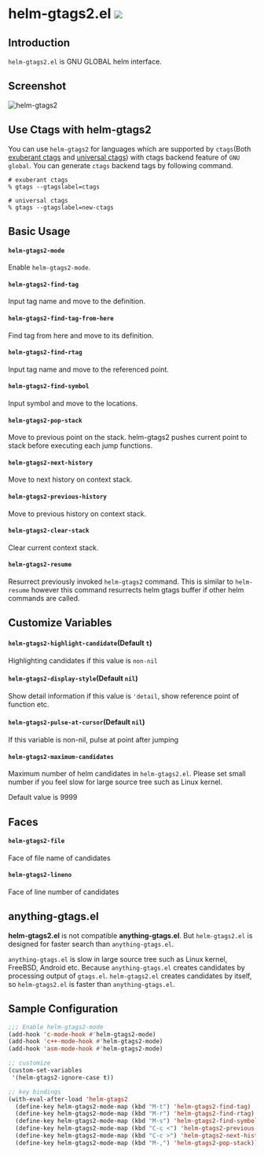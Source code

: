 # helm-gtags2.el ![](https://github.com/syohex/emacs-helm-gtags2/workflows/CI/badge.svg)

## Introduction
`helm-gtags2.el` is GNU GLOBAL helm interface.


## Screenshot

![helm-gtags2](image/helm-gtags.png)


## Use Ctags with helm-gtags2

You can use `helm-gtags2` for languages which are supported by `ctags`(Both [exuberant ctags](http://ctags.sourceforge.net/) and [universal ctags](https://ctags.io/))
with ctags backend feature of `GNU global`. You can generate `ctags` backend
tags by following command.

```
# exuberant ctags
% gtags --gtagslabel=ctags

# universal ctags
% gtags --gtagslabel=new-ctags
```


## Basic Usage

#### `helm-gtags2-mode`

Enable `helm-gtags2-mode`.

#### `helm-gtags2-find-tag`

Input tag name and move to the definition.

#### `helm-gtags2-find-tag-from-here`

Find tag from here and move to its definition.

#### `helm-gtags2-find-rtag`

Input tag name and move to the referenced point.

#### `helm-gtags2-find-symbol`

Input symbol and move to the locations.

#### `helm-gtags2-pop-stack`

Move to previous point on the stack.
helm-gtags2 pushes current point to stack before executing each jump functions.

#### `helm-gtags2-next-history`

Move to next history on context stack.

#### `helm-gtags2-previous-history`

Move to previous history on context stack.

#### `helm-gtags2-clear-stack`

Clear current context stack.

#### `helm-gtags2-resume`

Resurrect previously invoked `helm-gtags2` command.
This is similar to `helm-resume` however this command resurrects helm gtags
buffer if other helm commands are called.

## Customize Variables

#### `helm-gtags2-highlight-candidate`(Default `t`)

Highlighting candidates if this value is `non-nil`

#### `helm-gtags2-display-style`(Default `nil`)

Show detail information if this value is `'detail`,
show reference point of function etc.

#### `helm-gtags2-pulse-at-cursor`(Default `nil`)

If this variable is non-nil, pulse at point after jumping

#### `helm-gtags2-maximum-candidates`

Maximum number of helm candidates in `helm-gtags2.el`.
Please set small number if you feel slow for large source tree
such as Linux kernel.

Default value is 9999

## Faces

#### `helm-gtags2-file`

Face of file name of candidates

#### `helm-gtags2-lineno`

Face of line number of candidates


## anything-gtags.el

**helm-gtags2.el** is not compatible **anything-gtags.el**.
But `helm-gtags2.el` is designed for faster search than `anything-gtags.el`.

`anything-gtags.el` is slow in large source tree such as Linux kernel,
FreeBSD, Android etc. Because `anything-gtags.el` creates candidates
by processing output of `gtags.el`. `helm-gtags2.el` creates candidates
by itself, so `helm-gtags2.el` is faster than `anything-gtags.el`.


## Sample Configuration

```lisp
;;; Enable helm-gtags2-mode
(add-hook 'c-mode-hook #'helm-gtags2-mode)
(add-hook 'c++-mode-hook #'helm-gtags2-mode)
(add-hook 'asm-mode-hook #'helm-gtags2-mode)

;; customize
(custom-set-variables
 '(helm-gtags2-ignore-case t))

;; key bindings
(with-eval-after-load 'helm-gtags2
  (define-key helm-gtags2-mode-map (kbd "M-t") 'helm-gtags2-find-tag)
  (define-key helm-gtags2-mode-map (kbd "M-r") 'helm-gtags2-find-rtag)
  (define-key helm-gtags2-mode-map (kbd "M-s") 'helm-gtags2-find-symbol)
  (define-key helm-gtags2-mode-map (kbd "C-c <") 'helm-gtags2-previous-history)
  (define-key helm-gtags2-mode-map (kbd "C-c >") 'helm-gtags2-next-history)
  (define-key helm-gtags2-mode-map (kbd "M-,") 'helm-gtags2-pop-stack))
```
